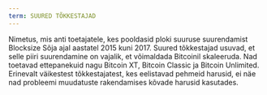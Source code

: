 ```yaml
---
term: SUURED TÕKKESTAJAD
---
```


Nimetus, mis anti toetajatele, kes pooldasid ploki suuruse suurendamist Blocksize Sõja ajal aastatel 2015 kuni 2017. Suured tõkkestajad usuvad, et selle piiri suurendamine on vajalik, et võimaldada Bitcoinil skaleeruda. Nad toetavad ettepanekuid nagu Bitcoin XT, Bitcoin Classic ja Bitcoin Unlimited. Erinevalt väikestest tõkkestajatest, kes eelistavad pehmeid harusid, ei näe nad probleemi muudatuste rakendamises kõvade harusid kasutades.